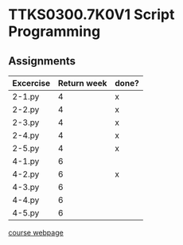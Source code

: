# TTKS0300.7K0V1 Script Programming
## Assignments
|Excercise|Return week|done?|
|:----|-------------|-------------|
|2-1.py|4|x|
|2-2.py|4|x|
|2-3.py|4|x|
|2-4.py|4|x|
|2-5.py|4|x|
|4-1.py|6||
|4-2.py|6|x|
|4-3.py|6||
|4-4.py|6||
|4-5.py|6||

[course webpage](http://student.labranet.jamk.fi/~pelju/k17/script_python3)
